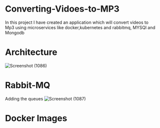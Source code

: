 # Converting-Vidoes-to-MP3
In this project I have created an application which will convert videos to Mp3 using microservices like docker,kubernetes and rabbitmq, MYSQl and Mongodb
# Architecture
![Screenshot (1086)](https://github.com/Ridhiman27/Converting-Vidoes-to-MP3/assets/93005927/b21f1c66-cd29-4b8b-af97-7412be1d1f3e)
# Rabbit-MQ
Adding the queues
![Screenshot (1087)](https://github.com/Ridhiman27/Converting-Vidoes-to-MP3/assets/93005927/73be5417-887c-460a-93ab-fada0c92b3b3)
# Docker Images
